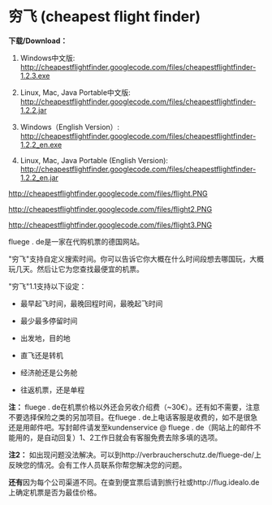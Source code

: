 # 穷飞 (cheapest flight finder) #

**下载/Download：**

  1. Windows中文版: http://cheapestflightfinder.googlecode.com/files/cheapestflightfinder-1.2.3.exe
  1. Linux, Mac, Java Portable中文版: http://cheapestflightfinder.googlecode.com/files/cheapestflightfinder-1.2.2.jar

  1. Windows（English Version）: http://cheapestflightfinder.googlecode.com/files/cheapestflightfinder-1.2.2_en.exe
  1. Linux, Mac, Java Portable (English Version): http://cheapestflightfinder.googlecode.com/files/cheapestflightfinder-1.2.2_en.jar

http://cheapestflightfinder.googlecode.com/files/flight.PNG

http://cheapestflightfinder.googlecode.com/files/flight2.PNG

http://cheapestflightfinder.googlecode.com/files/flight3.PNG

fluege . de是一家在代购机票的德国网站。

"穷飞"支持自定义搜索时间。你可以告诉它你大概在什么时间段想去哪国玩，大概玩几天。然后让它为您查找最便宜的机票。


"穷飞"1.1支持以下设定：

- 最早起飞时间，最晚回程时间，最晚起飞时间

- 最少最多停留时间

- 出发地，目的地

- 直飞还是转机

- 经济舱还是公务舱

- 往返机票，还是单程


**注：** fluege . de在机票价格以外还会另收介绍费（~30€）。还有如不需要，注意不要选择保险之类的另加项目。在fluege . de上电话客服是收费的，如不是很急还是用邮件吧。写封邮件请发至kundenservice @ fluege . de（网站上的邮件不能用的，是自动回复）1、2工作日就会有客服免费去除多填的选项。

**注2：** 如出现问题没法解决。可以到http://verbraucherschutz.de/fluege-de/上反映您的情况。会有工作人员联系你帮您解决您的问题。

**还有**因为每个公司渠道不同。在查到便宜票后请到旅行社或http://flug.idealo.de 上确定机票是否为最佳价格。

